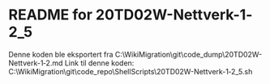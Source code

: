 # README for 20TD02W-Nettverk-1‐2_5
Denne koden ble eksportert fra C:\WikiMigration\git\code_dump\20TD02W-Nettverk-1‐2.md
Link til denne koden: C:\WikiMigration\git\code_repo\ShellScripts\20TD02W-Nettverk-1‐2_5.sh

